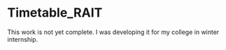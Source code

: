 # Timetable_RAIT
This work is not yet complete.
I was developing it for my college in winter internship.

